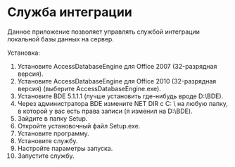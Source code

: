 # Служба интеграции
Данное приложение позволяет управлять службой интеграции локальной базы данных на сервер.

Установка:
1) Установите AccessDatabaseEngine для Office 2007 (32-разрядная версия).
2) Установите AccessDatabaseEngine для Office 2010 (32-разрядная версия) (выберите AccessDatabaseEngine.exe).
3) Установите BDE 5.1.1.1 (лучше установить где-нибудь вроде D:\BDE).
4) Через администратора BDE измените NET DIR с C: \ на любую папку, в которой у вас есть права записи (я изменил на D:\BDE). 
5) Зайдите в папку Setup.
6) Откройте установочный файл Setup.exe.
7) Установите программу.
8) Установите службу.
9) Настройте параметры запуска.
10) Запустите службу.

